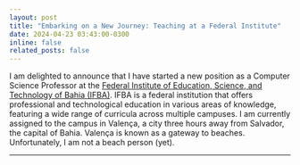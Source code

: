 ```yaml
---
layout: post
title: "Embarking on a New Journey: Teaching at a Federal Institute"
date: 2024-04-23 03:43:00-0300
inline: false
related_posts: false
---
```


I am delighted to announce that I have started a new position as a Computer Science Professor at the [Federal Institute of Education, Science, and Technology of Bahia (IFBA)](www.ifba.edu.br). IFBA is a federal institution that offers professional and technological education in various areas of knowledge, featuring a wide range of curricula across multiple campuses. I am currently assigned to the campus in Valença, a city three hours away from Salvador, the capital of Bahia. Valença is known as a gateway to beaches. Unfortunately, I am not a beach person (yet).

---
